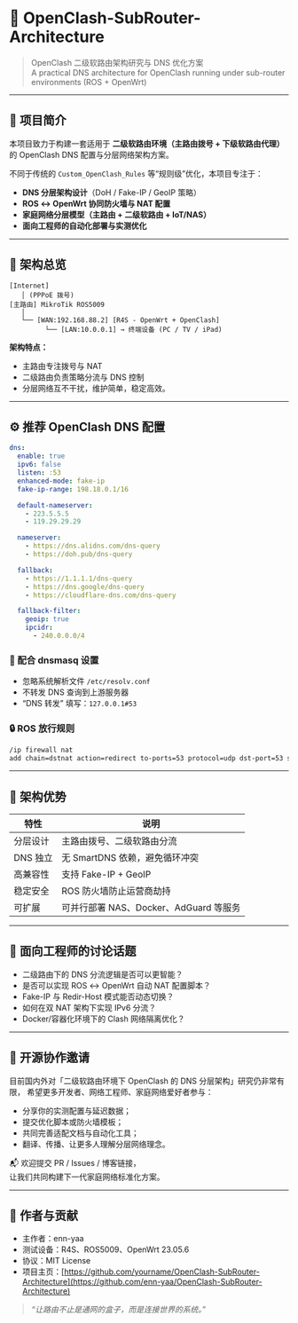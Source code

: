 # 🧭 OpenClash-SubRouter-Architecture

> OpenClash 二级软路由架构研究与 DNS 优化方案  
> A practical DNS architecture for OpenClash running under sub-router environments (ROS + OpenWrt)

---

## 📘 项目简介

本项目致力于构建一套适用于 **二级软路由环境（主路由拨号 + 下级软路由代理）** 的 OpenClash DNS 配置与分层网络架构方案。

不同于传统的 `Custom_OpenClash_Rules` 等“规则级”优化，本项目专注于：

- **DNS 分层架构设计**（DoH / Fake-IP / GeoIP 策略）  
- **ROS ↔ OpenWrt 协同防火墙与 NAT 配置**  
- **家庭网络分层模型（主路由 + 二级软路由 + IoT/NAS）**  
- **面向工程师的自动化部署与实测优化**

---

## 🧩 架构总览

```
[Internet]
   │ (PPPoE 拨号)
[主路由] MikroTik ROS5009
   │
   └── [WAN:192.168.88.2] [R4S - OpenWrt + OpenClash]
         └── [LAN:10.0.0.1] → 终端设备 (PC / TV / iPad)
```

**架构特点：**
- 主路由专注拨号与 NAT  
- 二级路由负责策略分流与 DNS 控制  
- 分层网络互不干扰，维护简单，稳定高效。

---

## ⚙️ 推荐 OpenClash DNS 配置

```yaml
dns:
  enable: true
  ipv6: false
  listen: :53
  enhanced-mode: fake-ip
  fake-ip-range: 198.18.0.1/16

  default-nameserver:
    - 223.5.5.5
    - 119.29.29.29

  nameserver:
    - https://dns.alidns.com/dns-query
    - https://doh.pub/dns-query

  fallback:
    - https://1.1.1.1/dns-query
    - https://dns.google/dns-query
    - https://cloudflare-dns.com/dns-query

  fallback-filter:
    geoip: true
    ipcidr:
      - 240.0.0.0/4
```

### 🧠 配合 dnsmasq 设置

- 忽略系统解析文件 `/etc/resolv.conf`
- 不转发 DNS 查询到上游服务器
- “DNS 转发” 填写：`127.0.0.1#53`

### 🔒 ROS 放行规则

```bash
/ip firewall nat
add chain=dstnat action=redirect to-ports=53 protocol=udp dst-port=53 src-address=!192.168.88.2 comment="Allow R4S DNS bypass"
```

---

## 🚀 架构优势

| 特性 | 说明 |
|------|------|
| 分层设计 | 主路由拨号、二级软路由分流 |
| DNS 独立 | 无 SmartDNS 依赖，避免循环冲突 |
| 高兼容性 | 支持 Fake-IP + GeoIP |
| 稳定安全 | ROS 防火墙防止运营商劫持 |
| 可扩展 | 可并行部署 NAS、Docker、AdGuard 等服务 |

---

## 🧠 面向工程师的讨论话题

- 二级路由下的 DNS 分流逻辑是否可以更智能？  
- 是否可以实现 ROS ↔ OpenWrt 自动 NAT 配置脚本？  
- Fake-IP 与 Redir-Host 模式能否动态切换？  
- 如何在双 NAT 架构下实现 IPv6 分流？  
- Docker/容器化环境下的 Clash 网络隔离优化？

---

## 💬 开源协作邀请

目前国内外对「二级软路由环境下 OpenClash 的 DNS 分层架构」研究仍非常有限，
希望更多开发者、网络工程师、家庭网络爱好者参与：

- 分享你的实测配置与延迟数据；  
- 提交优化脚本或防火墙模板；  
- 共同完善适配文档与自动化工具；  
- 翻译、传播、让更多人理解分层网络理念。

📬 欢迎提交 PR / Issues / 博客链接，  
让我们共同构建下一代家庭网络标准化方案。

---

## 🧭 作者与贡献

- 主作者：enn-yaa 
- 测试设备：R4S、ROS5009、OpenWrt 23.05.6  
- 协议：MIT License  
- 项目主页：[https://github.com/yourname/OpenClash-SubRouter-Architecture](https://github.com/enn-yaa/OpenClash-SubRouter-Architecture)

> _“让路由不止是通网的盒子，而是连接世界的系统。”_
